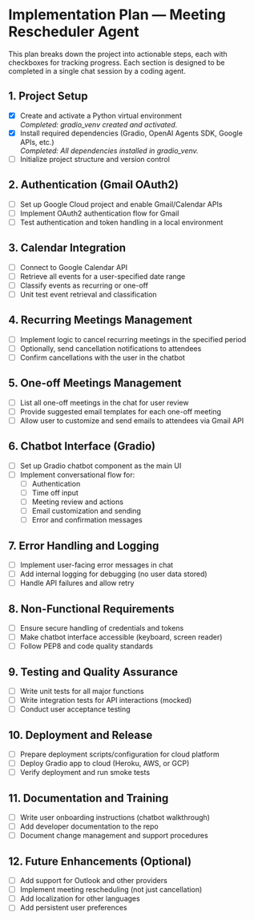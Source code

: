 # Implementation Plan — Meeting Rescheduler Agent

This plan breaks down the project into actionable steps, each with checkboxes for tracking progress. Each section is designed to be completed in a single chat session by a coding agent.

## 1. Project Setup
- [x] Create and activate a Python virtual environment  
    _Completed: gradio_venv created and activated._
- [x] Install required dependencies (Gradio, OpenAI Agents SDK, Google APIs, etc.)  
    _Completed: All dependencies installed in gradio_venv._
- [ ] Initialize project structure and version control

## 2. Authentication (Gmail OAuth2)
- [ ] Set up Google Cloud project and enable Gmail/Calendar APIs
- [ ] Implement OAuth2 authentication flow for Gmail
- [ ] Test authentication and token handling in a local environment

## 3. Calendar Integration
- [ ] Connect to Google Calendar API
- [ ] Retrieve all events for a user-specified date range
- [ ] Classify events as recurring or one-off
- [ ] Unit test event retrieval and classification

## 4. Recurring Meetings Management
- [ ] Implement logic to cancel recurring meetings in the specified period
- [ ] Optionally, send cancellation notifications to attendees
- [ ] Confirm cancellations with the user in the chatbot

## 5. One-off Meetings Management
- [ ] List all one-off meetings in the chat for user review
- [ ] Provide suggested email templates for each one-off meeting
- [ ] Allow user to customize and send emails to attendees via Gmail API

## 6. Chatbot Interface (Gradio)
- [ ] Set up Gradio chatbot component as the main UI
- [ ] Implement conversational flow for:
  - [ ] Authentication
  - [ ] Time off input
  - [ ] Meeting review and actions
  - [ ] Email customization and sending
  - [ ] Error and confirmation messages

## 7. Error Handling and Logging
- [ ] Implement user-facing error messages in chat
- [ ] Add internal logging for debugging (no user data stored)
- [ ] Handle API failures and allow retry

## 8. Non-Functional Requirements
- [ ] Ensure secure handling of credentials and tokens
- [ ] Make chatbot interface accessible (keyboard, screen reader)
- [ ] Follow PEP8 and code quality standards

## 9. Testing and Quality Assurance
- [ ] Write unit tests for all major functions
- [ ] Write integration tests for API interactions (mocked)
- [ ] Conduct user acceptance testing

## 10. Deployment and Release
- [ ] Prepare deployment scripts/configuration for cloud platform
- [ ] Deploy Gradio app to cloud (Heroku, AWS, or GCP)
- [ ] Verify deployment and run smoke tests

## 11. Documentation and Training
- [ ] Write user onboarding instructions (chatbot walkthrough)
- [ ] Add developer documentation to the repo
- [ ] Document change management and support procedures

## 12. Future Enhancements (Optional)
- [ ] Add support for Outlook and other providers
- [ ] Implement meeting rescheduling (not just cancellation)
- [ ] Add localization for other languages
- [ ] Add persistent user preferences 
